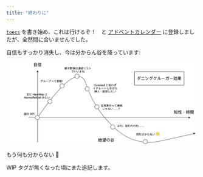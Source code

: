 ```yaml
---
title: "終わりに"
---
```


[`toecs`] を書き始め、これは行けるぞ！　と [アドベントカレンダー][cal] に登録しましたが、全然間に合いませんでした。

自信もすっかり消失し、今は分からん谷を降っています:

[`toecs`]: https://github.com/toyboot4e/toecs
[cal]: https://qiita.com/advent-calendar/2021/rust

![](/images/toecs/dunning-kruger.png)

もう何も分からない 🌝

WIP タグが無くなった頃にまた追記します。

